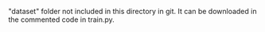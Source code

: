"dataset" folder not included in this directory in git.
It can be downloaded in the commented code in train.py.
